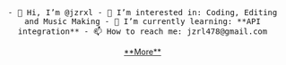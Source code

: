 <p align="center">
<samp>
- 👋 Hi, I’m @jzrxl
- 👀 I’m interested in: Coding, Editing and Music Making
- 🌱 I’m currently learning: **API integration**
- 📫 How to reach me: jzrl478@gmail.com

 <p align="center">
<a href="https://dhjzrl.carrd.co/">**More**</a>
   </p>
</samp>
 </p>